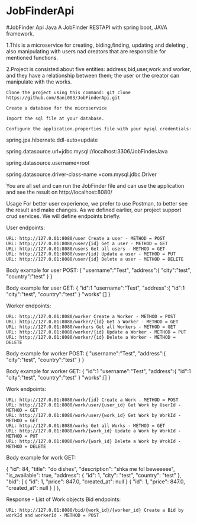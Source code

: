 # JobFinderApi
#JobFinder Api Java A JobFinder RESTAPI with spring boot, JAVA framework.

1.This is a microservice for creating, biding,finding, updating and deleting , also manipulating with users nad creators that are responsible for mentioned functions.

2.Project is consisted about five entities: address,bid,user,work and worker, and they have a relationship between them; the user or the creator can manipulate with the works.

    Clone the project using this command: git clone https://github.com/Bani003/JobFinderApi.git

    Create a database for the microservice

    Import the sql file at your database.

    Configure the application.properties file with your mysql credentials:

spring.jpa.hibernate.ddl-auto=update

spring.datasource.url=jdbc:mysql://localhost:3306/JobFinderJava

spring.datasource.username=root

spring.datasource.driver-class-name =com.mysql.jdbc.Driver

You are all set and can run the JobFinder file and can use the application and see the result on http://localhost:8080/

Usage For better user experience, we prefer to use Postman, to better see the result and make changes. As we defined earlier, our project support crud services. We will define endpoints briefly.

User endpoints:

    URL: http://127.0.01:8080/user Create a user - METHOD = POST
    URL: http://127.0.01:8080/user/{id} Get a user - METHOD = GET
    URL: http://127.0.01:8080/users Get all users - METHOD = GET
    URL: http://127.0.01:8080/user/{id} Update a user - METHOD = PUT
    URL: http://127.0.01:8080/user/{id} Delete a user - METHOD = DELETE

Body example for user POST: { "username":"Test", "address":{ "city":"test", "country":"test" } }

Body example for user GET: { "id":1 "username":"Test", "address":{ "id":1 "city":"test", "country":"test" } "works":[] }

Worker endpoints:

    URL: http://127.0.01:8080/worker Create a Worker - METHOD = POST
    URL: http://127.0.01:8080/worker/{id} Get a Worker - METHOD = GET
    URL: http://127.0.01:8080/workers Get all Workers - METHOD = GET
    URL: http://127.0.01:8080/worker/{id} Update a Worker - METHOD = PUT
    URL: http://127.0.01:8080/worker/{id} Delete a Worker - METHOD = DELETE

Body example for worker POST: { "username":"Test", "address":{ "city":"test", "country":"test" } }

Body example for worker GET: { "id":1 "username":"Test", "address":{ "id":1 "city":"test", "country":"test" } "works":[] }

Work endpoints:

    URL: http://127.0.01:8080/work/{id} Create a Work - METHOD = POST
    URL: http://127.0.01:8080/work/user/{user_id} Get Work by UserId - METHOD = GET
    URL: http://127.0.01:8080/work/user/{work_id} Get Work by WorkId - METHOD = GET
    URL: http://127.0.01:8080/works Get all Works - METHOD = GET
    URL: http://127.0.01:8080/work/{work_id} Update a Work by WorkId - METHOD = PUT
    URL: http://127.0.01:8080/work/{work_id} Delete a Work by WrokId - METHOD = DELETE

Body example for work GET:

{ "id": 84, "title": "do dishes", "description": "shka me fol beweeeee", "is_available": true, "address": { "id": 1, "city": "test", "country": "test" }, "bid": [ { "id": 1, "price": 847.0, "created_at": null } { "id": 1, "price": 847.0, "created_at": null } ] },

Response - List of Work objects Bid endpoints:

    URL: http://127.0.01:8080/bid/{work_id}/{worker_id} Create a Bid by workId and workerId - METHOD = POST

